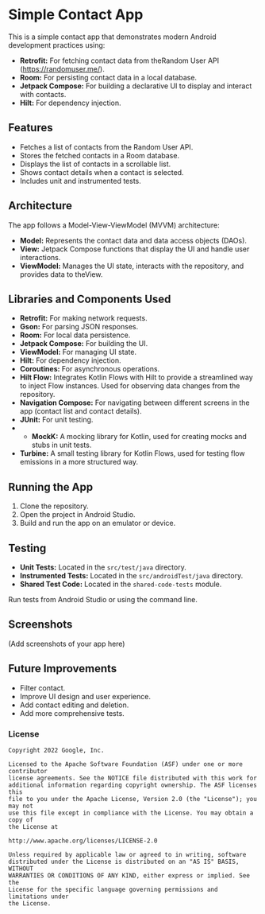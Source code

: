 # Simple Contact App

This is a simple contact app that demonstrates modern Android development practices using:

* **Retrofit:** For fetching contact data from theRandom User API (https://randomuser.me/).
* **Room:** For persisting contact data in a local database.
* **Jetpack Compose:** For building a declarative UI to display and interact with contacts.
* **Hilt:** For dependency injection.

## Features

* Fetches a list of contacts from the Random User API.
* Stores the fetched contacts in a Room database.
* Displays the list of contacts in a scrollable list.
* Shows contact details when a contact is selected.
* Includes unit and instrumented tests.

## Architecture

The app follows a Model-View-ViewModel (MVVM) architecture:

* **Model:** Represents the contact data and data access objects (DAOs).
* **View:** Jetpack Compose functions that display the UI and handle user interactions.
* **ViewModel:**  Manages the UI state, interacts with the repository, and provides data to theView.

## Libraries and Components Used

* **Retrofit:** For making network requests.
* **Gson:** For parsing JSON responses.
* **Room:** For local data persistence.
* **Jetpack Compose:** For building the UI.
* **ViewModel:** For managing UI state.
* **Hilt:** For dependency injection.
* **Coroutines:** For asynchronous operations.
* **Hilt Flow:**  Integrates Kotlin Flows with Hilt to provide a streamlined way to inject Flow instances. Used for observing data changes from the repository.
* **Navigation Compose:** For navigating between different screens in the app (contact list and contact details).
* **JUnit:** For unit testing.
* * **MockK:** A mocking library for Kotlin, used for creating mocks and stubs in unit tests.
* **Turbine:** A small testing library for Kotlin Flows, used for testing flow emissions in a more structured way.

## Running the App

1. Clone the repository.
2. Open the project in Android Studio.
3. Build and run the app on an emulator or device.

## Testing

* **Unit Tests:** Located in the `src/test/java` directory.
* **Instrumented Tests:** Located in the `src/androidTest/java` directory.
* **Shared Test Code:** Located in the `shared-code-tests` module.

Run tests from Android Studio or using the command line.

## Screenshots

(Add screenshots of your app here)

## Future Improvements

* Filter contact.
* Improve UI design and user experience.
* Add contact editing and deletion.
* Add more comprehensive tests.

### License


```
Copyright 2022 Google, Inc.

Licensed to the Apache Software Foundation (ASF) under one or more contributor
license agreements. See the NOTICE file distributed with this work for
additional information regarding copyright ownership. The ASF licenses this
file to you under the Apache License, Version 2.0 (the "License"); you may not
use this file except in compliance with the License. You may obtain a copy of
the License at

http://www.apache.org/licenses/LICENSE-2.0

Unless required by applicable law or agreed to in writing, software
distributed under the License is distributed on an "AS IS" BASIS, WITHOUT
WARRANTIES OR CONDITIONS OF ANY KIND, either express or implied. See the
License for the specific language governing permissions and limitations under
the License.
```
